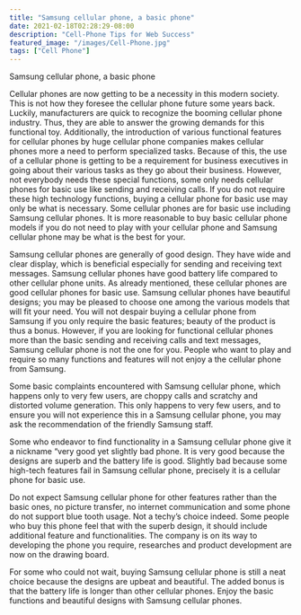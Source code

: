 ```yaml
---
title: "Samsung cellular phone, a basic phone"
date: 2021-02-18T02:28:29-08:00
description: "Cell-Phone Tips for Web Success"
featured_image: "/images/Cell-Phone.jpg"
tags: ["Cell Phone"]
---
```


Samsung cellular phone, a basic phone


Cellular phones are now getting to be a necessity in this modern society.  This is not how they foresee the cellular phone future some years back.  Luckily, manufacturers are quick to recognize the booming cellular phone industry. Thus, they are able to answer the growing demands for this functional toy. Additionally, the introduction of various functional features for cellular phones by huge cellular phone companies makes cellular phones more a need to perform specialized tasks.  Because of this, the use of a cellular phone is getting to be a requirement for business executives in going about their various tasks as they go about their business.  However, not everybody needs these special functions, some only needs cellular phones for basic use like sending and receiving calls.  If you do not require these high technology functions, buying a cellular phone for basic use may only be what is necessary.  Some cellular phones are for basic use including Samsung cellular phones.  It is more reasonable to buy basic cellular phone models if you do not need to play with your cellular phone and Samsung cellular phone may be what is the best for your.

Samsung cellular phones are generally of good design.  They have wide and clear display, which is beneficial especially for sending and receiving text messages.  Samsung cellular phones have good battery life compared to other cellular phone units.  As already mentioned, these cellular phones are good cellular phones for basic use.  Samsung cellular phones have beautiful designs; you may be pleased to choose one among the various models that will fit your need.  You will not despair buying a cellular phone from Samsung if you only require the basic features; beauty of the product is thus a bonus.  However, if you are looking for functional cellular phones more than the basic sending and receiving calls and text messages, Samsung cellular phone is not the one for you.  People who want to play and require so many functions and features will not enjoy a the cellular phone from Samsung.

Some basic complaints encountered with Samsung cellular phone, which happens only to very few users, are choppy calls and scratchy and distorted volume generation.  This only happens to very few users, and to ensure you will not experience this in a Samsung cellular phone, you may ask the recommendation of the friendly Samsung staff.  

Some who endeavor to find functionality in a Samsung cellular phone give it a nickname “very good yet slightly bad phone.  It is very good because the designs are superb and the battery life is good.  Slightly bad because some high-tech features fail in Samsung cellular phone, precisely it is a cellular phone for basic use.

Do not expect Samsung cellular phone for other features rather than the basic ones, no picture transfer, no internet communication and some phone do not support blue tooth usage.  Not a techy’s choice indeed.  Some people who buy this phone feel that with the superb design, it should include additional feature and functionalities.  The company is on its way to developing the phone you require, researches and product development are now on the drawing board.

For some who could not wait, buying Samsung cellular phone is still a neat choice because the designs are upbeat and beautiful.  The added bonus is that the battery life is longer than other cellular phones.  Enjoy the basic functions and beautiful designs with Samsung cellular phones.



